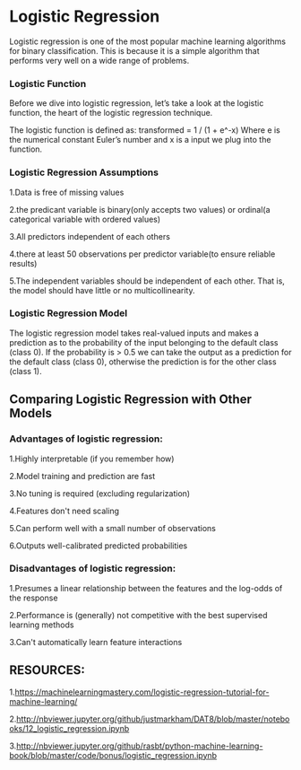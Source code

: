 # Logistic Regression
Logistic regression is one of the most popular machine learning algorithms for binary classification. This is because it is a simple algorithm that performs very well on a wide range of problems.

### Logistic Function
Before we dive into logistic regression, let’s take a look at the logistic function, the heart of the logistic regression technique.

The logistic function is defined as: transformed = 1 / (1 + e^-x)
Where e is the numerical constant Euler’s number and x is a input we plug into the function.

### Logistic Regression Assumptions
1.Data is free of missing values

2.the predicant variable is binary(only accepts two values) or ordinal(a categorical variable with ordered values)

3.All predictors independent of each others

4.there at least 50 observations per predictor variable(to ensure reliable results)

5.The independent variables should be independent of each other. That is, the model should have little or no multicollinearity.

### Logistic Regression Model
The logistic regression model takes real-valued inputs and makes a prediction as to the probability of the input belonging to the default class (class 0).
If the probability is > 0.5 we can take the output as a prediction for the default class (class 0), otherwise the prediction is for the other class (class 1).


## Comparing Logistic Regression with Other Models

### Advantages of logistic regression:
1.Highly interpretable (if you remember how)

2.Model training and prediction are fast

3.No tuning is required (excluding regularization)

4.Features don't need scaling

5.Can perform well with a small number of observations

6.Outputs well-calibrated predicted probabilities

### Disadvantages of logistic regression:
1.Presumes a linear relationship between the features and the log-odds of the response

2.Performance is (generally) not competitive with the best supervised learning methods

3.Can't automatically learn feature interactions

## RESOURCES:
1.https://machinelearningmastery.com/logistic-regression-tutorial-for-machine-learning/

2.http://nbviewer.jupyter.org/github/justmarkham/DAT8/blob/master/notebooks/12_logistic_regression.ipynb

3.http://nbviewer.jupyter.org/github/rasbt/python-machine-learning-book/blob/master/code/bonus/logistic_regression.ipynb
